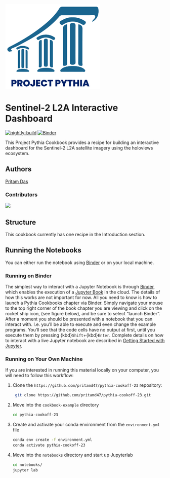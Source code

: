 <img src="thumbnail.png" alt="thumbnail" width="300"/>

# Sentinel-2 L2A Interactive Dashboard

[![nightly-build](https://github.com/pritamd47/pythia-cookoff-23/actions/workflows/nightly-build.yaml/badge.svg)](https://github.com/pritamd47/pythia-cookoff-23/actions/workflows/nightly-build.yaml)
[![Binder](https://binder.projectpythia.org/badge_logo.svg)](https://binder.projectpythia.org/v2/gh/pritamd47/pythia-cookoff-23/main?labpath=notebooks)

This Project Pythia Cookbook provides a recipe for building an interactive dashboard for the Sentinel-2 L2A satellite imagery using the holoviews ecosystem.

## Authors

[Pritam Das](@pritamd47)

### Contributors

<a href="https://github.com/ProjectPythia/cookbook-template/graphs/contributors">
  <img src="https://contrib.rocks/image?repo=ProjectPythia/cookbook-template" />
</a>

## Structure

This cookbook currently has one recipe in the Introduction section.

## Running the Notebooks

You can either run the notebook using [Binder](https://binder.projectpythia.org/) or on your local machine.

### Running on Binder

The simplest way to interact with a Jupyter Notebook is through
[Binder](https://binder.projectpythia.org/), which enables the execution of a
[Jupyter Book](https://jupyterbook.org) in the cloud. The details of how this works are not
important for now. All you need to know is how to launch a Pythia
Cookbooks chapter via Binder. Simply navigate your mouse to
the top right corner of the book chapter you are viewing and click
on the rocket ship icon, (see figure below), and be sure to select
“launch Binder”. After a moment you should be presented with a
notebook that you can interact with. I.e. you’ll be able to execute
and even change the example programs. You’ll see that the code cells
have no output at first, until you execute them by pressing
{kbd}`Shift`\+{kbd}`Enter`. Complete details on how to interact with
a live Jupyter notebook are described in [Getting Started with
Jupyter](https://foundations.projectpythia.org/foundations/getting-started-jupyter.html).

### Running on Your Own Machine

If you are interested in running this material locally on your computer, you will need to follow this workflow:


1. Clone the `https://github.com/pritamd47/pythia-cookoff-23` repository:

   ```bash
    git clone https://github.com/pritamd47/pythia-cookoff-23.git
   ```

1. Move into the `cookbook-example` directory
   ```bash
   cd pythia-cookoff-23
   ```
1. Create and activate your conda environment from the `environment.yml` file
   ```bash
   conda env create -f environment.yml
   conda activate pythia-cookoff-23
   ```
1. Move into the `notebooks` directory and start up Jupyterlab
   ```bash
   cd notebooks/
   jupyter lab
   ```
